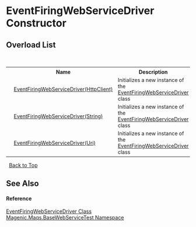 # EventFiringWebServiceDriver Constructor 
 


## Overload List
&nbsp;<table><tr><th></th><th>Name</th><th>Description</th></tr><tr><td>![Public method](media/pubmethod.gif "Public method")</td><td><a href="MAQS_5/WebServices_AUTOGENERATED/EventFiringWebServiceDriver_Constructor_(HttpClient)">EventFiringWebServiceDriver(HttpClient)</a></td><td>
Initializes a new instance of the <a href="MAQS_5/WebServices_AUTOGENERATED/EventFiringWebServiceDriver_Class">EventFiringWebServiceDriver</a> class</td></tr><tr><td>![Public method](media/pubmethod.gif "Public method")</td><td><a href="MAQS_5/WebServices_AUTOGENERATED/EventFiringWebServiceDriver_Constructor_(String)">EventFiringWebServiceDriver(String)</a></td><td>
Initializes a new instance of the <a href="MAQS_5/WebServices_AUTOGENERATED/EventFiringWebServiceDriver_Class">EventFiringWebServiceDriver</a> class</td></tr><tr><td>![Public method](media/pubmethod.gif "Public method")</td><td><a href="MAQS_5/WebServices_AUTOGENERATED/EventFiringWebServiceDriver_Constructor_(Uri)">EventFiringWebServiceDriver(Uri)</a></td><td>
Initializes a new instance of the <a href="MAQS_5/WebServices_AUTOGENERATED/EventFiringWebServiceDriver_Class">EventFiringWebServiceDriver</a> class</td></tr></table>&nbsp;
<a href="#eventfiringwebservicedriver-constructor">Back to Top</a>

## See Also


#### Reference
<a href="MAQS_5/WebServices_AUTOGENERATED/EventFiringWebServiceDriver_Class">EventFiringWebServiceDriver Class</a><br /><a href="MAQS_5/WebServices_AUTOGENERATED/Magenic-Maqs-BaseWebServiceTest_Namespace">Magenic.Maqs.BaseWebServiceTest Namespace</a><br />